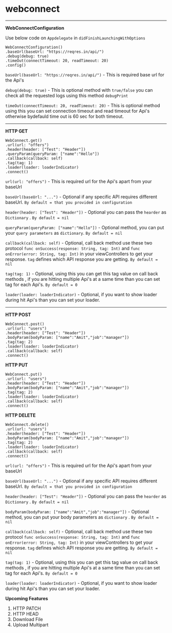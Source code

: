 # webconnect
-----

**WebConnectConfiguration**

Use below code on `Appdelegate` in `didFinishLaunchingWithOptions`

```
WebConnectConfiguration()
.baseUrl(baseUrl: "https://reqres.in/api/")
.debug(debug: true)
.timeOut(connectTimeout: 20, readTimeout: 20)
.config()
```

`baseUrl(baseUrl: "https://reqres.in/api/")` - This is required base url for the Api's

`debug(debug: true)` - This is optional method with `true/false`  you can check all the requested logs using this method `debugPrint`

`timeOut(connectTimeout: 20, readTimeout: 20)` - This is optional method using this you can set  connection timeout and read timeout for Api's otherwise bydefauld time out is 60 sec for both timeout.

-----

**HTTP GET**

```
WebConnect.get()
.url(url: "offers")
.header(header: ["Test": "Header"])
.queryParam(queryParam: ["name":"Hello"])
.callback(callback: self)
.tag(tag: 1)
.loader(loader: loaderIndicator)
.connect()
```

`url(url: "offers")` - This is required url for the Api's apart from your baseUrl

`baseUrl(baseUrl: "...")` - Optional if any specific API requires different baseUrl. `By default = that you provided in configuration`

`header(header: ["Test": "Header"])` - Optional  you can pass the `hearder` as `Dictionary` . `By default = nil`

`queryParam(queryParam: ["name":"Hello"])` - Optional method, you can put your `query parameters` as `dictionary`. `By default = nil`

`callback(callback: self)` - Optional, call back method use these two protocol `func onSuccess(response: String, tag: Int)` and `func onError(error: String, tag: Int)` in your viewControllers to get your response. `tag` defines which API response you are getting.
`By default = nil`

`tag(tag: 1)` - Optional, using this you can get this tag value on call back methods , if you are hitting multiple Api's at a same time than you can set tag for each Api's. `By default = 0`

`loader(loader: loaderIndicator)` - Optional, if you want to show loader during hit Api's than you can set your loader.

-----

**HTTP POST**
```
WebConnect.post()
.url(url: "users")
.header(header: ["Test": "Header"])
.bodyParam(bodyParam: ["name":"Amit","job":"manager"])
.tag(tag: 2)
.loader(loader: loaderIndicator)
.callback(callback: self)
.connect()
```
**HTTP PUT**
```
WebConnect.put()
.url(url: "users")
.header(header: ["Test": "Header"])
.bodyParam(bodyParam: ["name":"Amit","job":"manager"])
.tag(tag: 2)
.loader(loader: loaderIndicator)
.callback(callback: self)
.connect()
```
**HTTP DELETE**
```
WebConnect.delete()
.url(url: "users")
.header(header: ["Test": "Header"])
.bodyParam(bodyParam: ["name":"Amit","job":"manager"])
.tag(tag: 2)
.loader(loader: loaderIndicator)
.callback(callback: self)
.connect()
```

`url(url: "offers")` - This is required url for the Api's apart from your baseUrl

`baseUrl(baseUrl: "...")` - Optional if any specific API requires different baseUrl. `By default = that you provided in configuration`

`header(header: ["Test": "Header"])` - Optional  you can pass the `hearder` as `Dictionary` . `By default = nil`

`bodyParam(bodyParam: ["name":"Amit","job":"manager"])` - Optional method, you can put your body parameters as `dictionary` . `By default = nil`

`callback(callback: self)` - Optional, call back method use these two protocol `func onSuccess(response: String, tag: Int)` and `func onError(error: String, tag: Int)` in your viewControllers to get your response. `tag` defines which API response you are getting.
`By default = nil`

`tag(tag: 1)` - Optional, using this you can get this tag value on call back methods , if you are hitting multiple Api's at a same time than you can set tag for each Api's. `By default = 0`

`loader(loader: loaderIndicator)` - Optional, if you want to show loader during hit Api's than you can set your loader.

**Upcoming Features**
1. HTTP PATCH
2. HTTP HEAD
3. Download File
4. Upload Multipart


